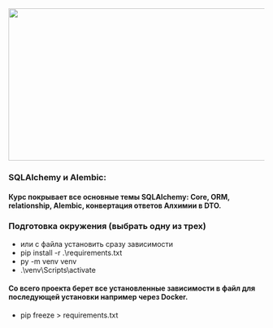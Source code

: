 <div align="center">
  <img src="https://media.giphy.com/media/dWesBcTLavkZuG35MI/giphy.gif" width="600" height="300"/>
</div>

### SQLAlchemy и Alembic:
#### Курс покрывает все основные темы SQLAlchemy: Core, ORM, relationship, Alembic, конвертация ответов Алхимии в DTO.
### Подготовка окружения (выбрать одну из трех)

* или с файла установить сразу зависимости
* pip install  -r .\requirements.txt
* py -m venv venv
* .\venv\Scripts\activate
#### Со всего проекта берет все установленные зависимости в файл для последующей установки например через Docker.
* pip freeze > requirements.txt
